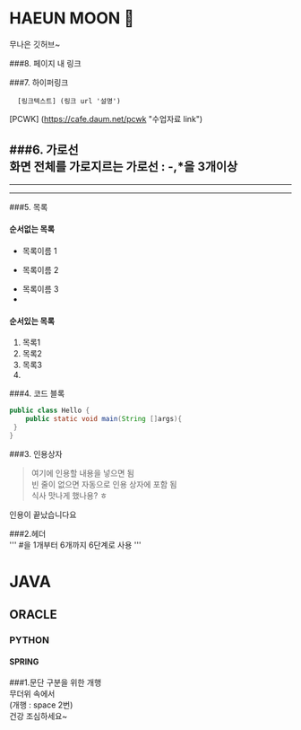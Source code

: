 # HAEUN MOON 🎀
무나은 깃허브~

###8. 페이지 내 링크  


###7. 하이퍼링크  
```
  [링크텍스트] (링크 url '설명')
```
[PCWK] (https://cafe.daum.net/pcwk "수업자료 link")

###6. 가로선  
화면 전체를 가로지르는 가로선 : -,*을 3개이상  
---  
***  
----  

###5. 목록  
#### 순서없는 목록  
* 목록이름 1
- 목록이름 2
+ 목록이름 3
+ 
#### 순서있는 목록  
1. 목록1
2. 목록2
3. 목록3
4. 

###4. 코드 블록  
```JAVA
public class Hello {
    public static void main(String []args){
 }
}
```

###3. 인용상자  
>여기에 인용할 내용을 넣으면 됨  
>빈 줄이 없으면 자동으로 인용 상자에 포함 됨  
식사 맛나게 했나용? ㅎ
 
  인용이 끝났습니다요

###2.헤더  
''' #을 1개부터 6개까지 6단계로 사용 '''  
# JAVA  
## ORACLE  
### PYTHON  
#### SPRING  

###1.문단 구분을 위한 개행  
무더위 속에서    
(개행 : space 2번)  
건강 조심하세요~  
